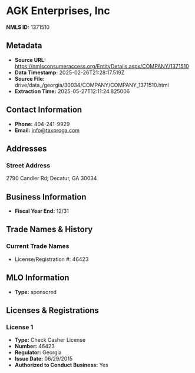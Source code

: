 # AGK Enterprises, Inc

**NMLS ID:** 1371510

## Metadata
- **Source URL:** https://nmlsconsumeraccess.org/EntityDetails.aspx/COMPANY/1371510
- **Data Timestamp:** 2025-02-26T21:28:17.519Z
- **Source File:** drive/data_/georgia/30034/COMPANY/COMPANY_1371510.html
- **Extraction Time:** 2025-05-27T12:11:24.825006

## Contact Information
- **Phone:** 404-241-9929
- **Email:** info@taxproga.com

## Addresses
### Street Address
2790 Candler Rd; Decatur, GA 30034

## Business Information
- **Fiscal Year End:** 12/31

## Trade Names & History
### Current Trade Names
- License/Registration #: 46423

## MLO Information
- **Type:** sponsored

## Licenses & Registrations

### License 1
- **Type:** Check Casher License
- **Number:** 46423
- **Regulator:** Georgia
- **Issue Date:** 06/29/2015
- **Authorized to Conduct Business:** Yes
